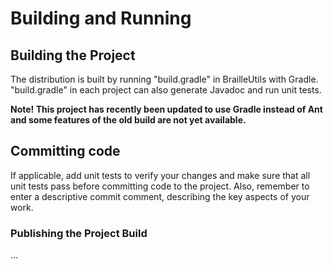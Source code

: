 # Building and Running #

## Building the Project ##
The distribution is built by running "build.gradle" in BrailleUtils with Gradle. "build.gradle" in each project can also generate Javadoc and run unit tests.

**Note! This project has recently been updated to use Gradle instead of Ant and some features of the old build are not yet available.**

## Committing code ##
If applicable, add unit tests to verify your changes and make sure that all unit tests pass before committing code to the project. Also, remember to enter a descriptive commit comment, describing the key aspects of your work.

### Publishing the Project Build ###
...